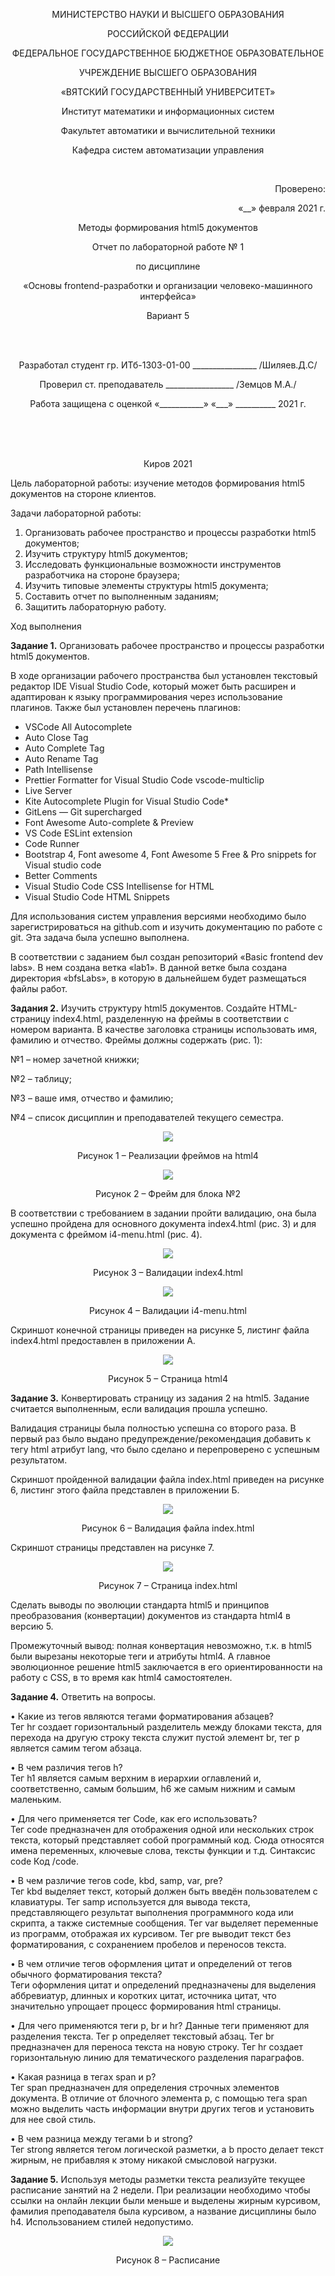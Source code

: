 <p align=center>МИНИСТЕРСТВО НАУКИ И ВЫСШЕГО ОБРАЗОВАНИЯ
<p align=center>РОССИЙСКОЙ ФЕДЕРАЦИИ
<p align=center>ФЕДЕРАЛЬНОЕ ГОСУДАРСТВЕННОЕ БЮДЖЕТНОЕ ОБРАЗОВАТЕЛЬНОЕ
<p align=center>УЧРЕЖДЕНИЕ ВЫСШЕГО ОБРАЗОВАНИЯ
<p align=center>«ВЯТСКИЙ ГОСУДАРСТВЕННЫЙ УНИВЕРСИТЕТ»
<p align=center>Институт математики и информационных систем
<p align=center>Факультет автоматики и вычислительной техники
<p align=center>Кафедра систем автоматизации управления
<p><br>
<p align=right>Проверено:
<p align=right>«__» февраля 2021 г.

<p align=center>Методы формирования html5 документов
<p align=center>Отчет по лабораторной работе № 1
<p align=center>по дисциплине
<p align=center>«Основы frontend-разработки и организации человеко-машинного интерфейса»
<p align=center>Вариант 5
<p><br><br>
<p align=center>Разработал студент гр. ИТб-1303-01-00 ________________ /Шиляев.Д.С/
<p align=center>Проверил ст. преподаватель _________________ /Земцов М.А./
<p align=center>Работа защищена с оценкой	«___________» «___» __________ 2021 г.
<p><br><br><br>
<p align=center>Киров 2021


<p> Цель лабораторной работы: изучение методов формирования html5 документов на стороне клиентов.
<p> Задачи лабораторной работы:  

1. Организовать рабочее пространство и процессы разработки html5 документов;
2. Изучить структуру html5 документов;
3. Исследовать функциональные возможности инструментов разработчика на стороне браузера;
4. Изучить типовые элементы структуры html5 документа;
5. Составить отчет по выполненным заданиям;
6. Защитить лабораторную работу.
<p>Ход выполнения  

<p><b>Задание 1.</b> Организовать рабочее пространство и процессы разработки html5 документов.  

В ходе организации рабочего пространства был установлен текстовый редактор IDE Visual Studio Code, который может быть расширен и адаптирован к языку 
программирования через использование плагинов. Также был установлен перечень плагинов:

- VSCode All Autocomplete
- Auto Close Tag
- Auto Complete Tag
- Auto Rename Tag
- Path Intellisense
- Prettier Formatter for Visual Studio Code vscode-multiclip
- Live Server
- Kite Autocomplete Plugin for Visual Studio Code\*
- GitLens — Git supercharged
- Font Awesome Auto-complete & Preview
- VS Code ESLint extension
- Code Runner
- Bootstrap 4, Font awesome 4, Font Awesome 5 Free & Pro snippets for Visual studio code
- Better Comments
- Visual Studio Code CSS Intellisense for HTML
- Visual Studio Code HTML Snippets  

<p align=center>

Для использования систем управления версиями необходимо было зарегистрироваться на github.com и изучить документацию по работе с git. Эта задача была успешно выполнена.  

В соответствии с заданием был создан репозиторий «Basic frontend dev labs». В нем создана ветка «lab1». В данной ветке была создана директория «bfsLabs», 
в которую в дальнейшем будет размещаться файлы работ.    

<p><b>Задания 2.</b> Изучить структуру html5 документов. Создайте HTML-страницу index4.html, разделенную на фреймы в соответствии с номером варианта. 
В качестве заголовка страницы использовать имя, фамилию и отчество. Фреймы должны содержать (рис. 1):  
<p>№1 – номер зачетной книжки; 
<p>№2 – таблицу; 
<p>№3 – ваше имя, отчество и фамилию; 
<p>№4 – список дисциплин и преподавателей текущего семестра.  
  
<p align=center><img src=../fbsLabs/img/img1.jpg>
<p align=center>Рисунок 1 – Реализации фреймов на html4
<p align=center><img src=../fbsLabs/img/img2.jpg>
<p align=center>Рисунок 2 – Фрейм для блока №2  

<p align=center>

В соответствии с требованием в задании пройти валидацию, она была успешно пройдена для основного документа index4.html (рис. 3) и для документа с фреймом i4-menu.html (рис. 4).
<p align=center><img src=../fbsLabs/img/img3.jpg>
<p align=center>Рисунок 3 – Валидации index4.html
<p align=center><img src=../fbsLabs/img/img4.jpg>
<p align=center>Рисунок 4 – Валидации i4-menu.html  
  
Скриншот конечной страницы приведен на рисунке 5, листинг файла index4.html предоставлен в приложении А.
<p align=center><img src=../fbsLabs/img/img5.jpg>
<p align=center>Рисунок 5 – Страница html4  
 
<p align=center>

<p><b>Задание 3.</b> Конвертировать страницу из задания 2 на html5. Задание считается выполненным, если валидация прошла успешно.  
  
Валидация страницы была полностью успешна со второго раза. В первый раз было выдано предупреждение/рекомендация добавить к тегу html атрибут lang, что было сделано и перепроверено с успешным результатом.  
  
Скриншот пройденной валидации файла index.html приведен на рисунке 6, листинг этого файла представлен в приложении Б.
<p align=center><img src=../fbsLabs/img/img6.jpg>
<p align=center>Рисунок 6 – Валидация файла index.html  

Скриншот страницы представлен на рисунке 7.
<p align=center><img src=../fbsLabs/img/img7.jpg>
<p align=center>Рисунок 7 – Страница index.html  
   
<p align=center>


Сделать выводы по эволюции стандарта html5 и принципов преобразования (конвертации) документов из стандарта html4 в версию 5.  

Промежуточный вывод: полная конвертация невозможно, т.к. в html5 были вырезаны некоторые теги и атрибуты html4. А главное эволюционное решение html5 заключается в его ориентированности на работу с CSS, в то время как html4 самостоятелен.  

<p><b>Задание 4.</b> Ответить на вопросы.  

<p>•	Какие из тегов являются тегами форматирования абзацев?
	<br>Тег hr создает горизонтальный разделитель между блоками текста, для перехода на другую строку текста служит пустой элемент br, тег p является самим тегом абзаца.
<p>•	В чем различия тегов h?
	<br>Тег h1 является самым верхним в иерархии оглавлений и, соответственно, самым большим, h6 же самым нижним и самым маленьким.
<p>•	Для чего применяется тег Code, как его использовать?
	<br>Тег code предназначен для отображения одной или нескольких строк текста, который представляет собой программный код. Сюда относятся имена переменных, ключевые слова, тексты функции и т.д. Синтаксис code Код /code.
<p>•	В чем различие тегов code, kbd, samp, var, pre?
	<br>Тег kbd выделяет текст, который должен быть введён пользователем с клавиатуры. Тег samp используется для вывода текста, представляющего результат выполнения программного кода или скрипта, а также системные сообщения. Тег var выделяет переменные из программ, отображая их курсивом. Тег pre выводит текст без форматирования, с сохранением пробелов и переносов текста.
<p>•	В чем отличие тегов оформления цитат и определений от тегов обычного форматирования текста?
	<br>Теги оформления цитат и определений предназначены для выделения аббревиатур, длинных и коротких цитат, источника цитат, что значительно упрощает процесс формирования html страницы.
<p>•	Для чего применяются теги p, br и hr?
	Данные теги применяют для разделения текста. Тег p определяет текстовый абзац. Тег br предназначен для переноса текста на новую строку. Тег hr создает горизонтальную линию для тематического разделения параграфов.
<p>•	Какая разница в тегах span и p?
	<br>Тег span предназначен для определения строчных элементов документа. В отличие от блочного элемента p, с помощью тега span можно выделить часть информации внутри других тегов и установить для нее свой стиль.
<p>•	В чем разница между тегами b и strong?
	<br>Тег strong является тегом логической разметки, а b просто делает текст жирным, не прибавляя к этому никакой смысловой нагрузки.

<p align=center>

<p><b>Задание 5.</b> Используя методы разметки текста реализуйте текущее расписание занятий на 2 недели. При реализации необходимо чтобы ссылки на онлайн лекции были меньше и выделены жирным курсивом, фамилия преподавателя была курсивом, а название дисциплины было h4. Использованием стилей недопустимо.  

<p align=center><img src=../fbsLabs/img/img8.jpg>
<p align=center>Рисунок 8 – Расписание  

